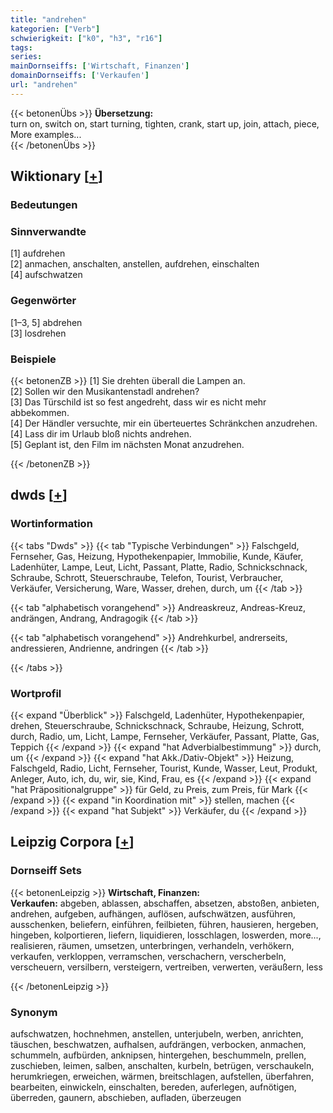 ```yaml
---
title: "andrehen"
kategorien: ["Verb"]
schwierigkeit: ["k0", "h3", "r16"]
tags:
series:
mainDornseiffs: ['Wirtschaft, Finanzen']
domainDornseiffs: ['Verkaufen']
url: "andrehen"
---
```


{{< betonenÜbs >}}
**Übersetzung:**  
turn on, switch on, start turning, tighten, crank, start up, join, attach, piece, More examples...  
{{< /betonenÜbs >}}

## Wiktionary [[+](https://de.wiktionary.org/wiki/andrehen)]

### Bedeutungen

### Sinnverwandte
[1] aufdrehen  
[2] anmachen, anschalten, anstellen, aufdrehen, einschalten  
[4] aufschwatzen  

### Gegenwörter
[1–3, 5] abdrehen  
[3] losdrehen  

### Beispiele
{{< betonenZB >}}
[1] Sie drehten überall die Lampen an.  
[2] Sollen wir den Musikantenstadl andrehen?  
[3] Das Türschild ist so fest angedreht, dass wir es nicht mehr abbekommen.  
[4] Der Händler versuchte, mir ein überteuertes Schränkchen anzudrehen.  
[4] Lass dir im Urlaub bloß nichts andrehen.  
[5] Geplant ist, den Film im nächsten Monat anzudrehen.  

{{< /betonenZB >}}


## dwds [[+](https://www.dwds.de/wb/andrehen)]

### Wortinformation
{{< tabs "Dwds" >}}
{{< tab "Typische Verbindungen" >}}
Falschgeld, Fernseher, Gas, Heizung, Hypothekenpapier, Immobilie, Kunde, Käufer, Ladenhüter, Lampe, Leut, Licht, Passant, Platte, Radio, Schnickschnack, Schraube, Schrott, Steuerschraube, Telefon, Tourist, Verbraucher, Verkäufer, Versicherung, Ware, Wasser, drehen, durch, um
{{< /tab >}}

{{< tab "alphabetisch vorangehend" >}}
Andreaskreuz, Andreas-Kreuz, andrängen, Andrang, Andragogik
{{< /tab >}}

{{< tab "alphabetisch vorangehend" >}}
Andrehkurbel, andrerseits, andressieren, Andrienne, andringen
{{< /tab >}}

{{< /tabs >}}

### Wortprofil
{{< expand "Überblick" >}} Falschgeld, Ladenhüter, Hypothekenpapier, drehen, Steuerschraube, Schnickschnack, Schraube, Heizung, Schrott, durch, Radio, um, Licht, Lampe, Fernseher, Verkäufer, Passant, Platte, Gas, Teppich {{< /expand >}}
{{< expand "hat Adverbialbestimmung" >}} durch, um {{< /expand >}}
{{< expand "hat Akk./Dativ-Objekt" >}} Heizung, Falschgeld, Radio, Licht, Fernseher, Tourist, Kunde, Wasser, Leut, Produkt, Anleger, Auto, ich, du, wir, sie, Kind, Frau, es {{< /expand >}}
{{< expand "hat Präpositionalgruppe" >}} für Geld, zu Preis, zum Preis, für Mark {{< /expand >}}
{{< expand "in Koordination mit" >}} stellen, machen {{< /expand >}}
{{< expand "hat Subjekt" >}} Verkäufer, du {{< /expand >}}

## Leipzig Corpora [[+](https://corpora.uni-leipzig.de/en/res?word=andrehen&corpusId=deu_newscrawl-public_2018)]

### Dornseiff Sets
{{< betonenLeipzig >}}
**Wirtschaft, Finanzen:**  
**Verkaufen:** abgeben, ablassen, abschaffen, absetzen, abstoßen, anbieten, andrehen, aufgeben, aufhängen, auflösen, aufschwätzen, ausführen, ausschenken, beliefern, einführen, feilbieten, führen, hausieren, hergeben, hingeben, kolportieren, liefern, liquidieren, losschlagen, loswerden, more..., realisieren, räumen, umsetzen, unterbringen, verhandeln, verhökern, verkaufen, verkloppen, verramschen, verschachern, verscherbeln, verscheuern, versilbern, versteigern, vertreiben, verwerten, veräußern, less  

{{< /betonenLeipzig >}}

### Synonym
aufschwatzen, hochnehmen, anstellen, unterjubeln, werben, anrichten, täuschen, beschwatzen, aufhalsen, aufdrängen, verbocken, anmachen, schummeln, aufbürden, anknipsen, hintergehen, beschummeln, prellen, zuschieben, leimen, salben, anschalten, kurbeln, betrügen, verschaukeln, herumkriegen, erweichen, wärmen, breitschlagen, aufstellen, überfahren, bearbeiten, einwickeln, einschalten, bereden, auferlegen, aufnötigen, überreden, gaunern, abschieben, aufladen, überzeugen

